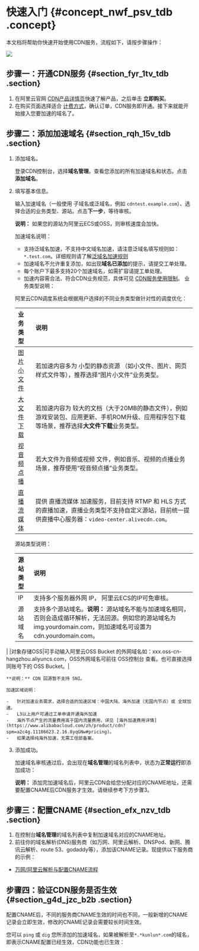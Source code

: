 # 快速入门 {#concept_nwf_psv_tdb .concept}

本文档将帮助你快速开始使用CDN服务，流程如下，请按步骤操作：

![](http://static-aliyun-doc.oss-cn-hangzhou.aliyuncs.com/assets/img/5111/15382971496046_zh-CN.png)

## 步骤一：开通CDN服务 {#section_fyr_1tv_tdb .section}

1.  在阿里云官网 [CDN产品详情页](https://www.alibabacloud.com/zh/product/cdn?spm=a2c63.m28257.1097650.dznavproductsb3.2d10ed692Mw3yo)快速了解产品，之后单击 **立即购买**。
2.  在购买页面选择适合 [计费方式](https://www.alibabacloud.com/zh/product/cdn?spm=a2c63.m28257.1097650.dznavproductsb3.2d10ed692Mw3yo#pricing)，确认订单，CDN服务即开通。接下来就能开始接入您要加速的域名了。

## 步骤二：添加加速域名 {#section_rqh_15v_tdb .section}

1.  添加域名。

    登录CDN控制台，选择**域名管理**。查看您添加的所有加速域名和状态。点击 **添加域名**。

2.  填写基本信息。

    输入加速域名（一般使用 子域名或泛域名，例如 `cdntest.example.com`）、选择合适的业务类型、源站。点击**下一步**，等待审核。

    **说明：** 如果您的源站为阿里云ECS或OSS，则审核速度会加快。

    加速域名说明：

    -   支持泛域名加速，不支持中文域名加速，请注意泛域名填写规则如： `*.test.com`。详细规则请了解[泛域名加速规则](https://help.aliyun.com/knowledge_detail/40182.html?spm=5176.11065259.1996646101.searchclickresult.11f776b2iN3vme)
    -   加速域名不允许重复添加，如出现**域名已添加**的提示，请提交工单处理。
    -   每个账户下最多支持20个加速域名，如需扩容请提工单处理。
    -   加速内容需合法、符合CDN业务规范，具体可见 [CDN服务使用限制](../../../../intl.zh-CN/用户指南/域名准入标准.md#)。
    业务类型说明：

    阿里云CDN调度系统会根据用户选择的不同业务类型做针对性的调度优化：

    |业务类型|说明|
    |:---|:-|
    |[图片小文件](https://help.aliyun.com/document_detail/34992.html)|若加速内容多为 小型的静态资源 （如小文件、图片、网页样式文件等），推荐选择“图片小文件”业务类型。|
    |[大文件下载](https://help.aliyun.com/document_detail/34999.html)|若加速内容为 较大的文档（大于20MB的静态文件），例如游戏安装包、应用更新、手机ROM升级、应用程序包下载等场景，推荐选择**大文件下载**业务类型。|
    |[视音频点播](https://help.aliyun.com/document_detail/35005.html)|若大文件为音频或视频 文件，例如音乐、视频的点播业务场景，推荐使用“视音频点播”业务类型。|
    |[直播流媒体](https://help.aliyun.com/document_detail/27117.html)|提供 直播流媒体 加速服务，目前支持 RTMP 和 HLS 方式的直播加速，直播业务类型不支持自定义源站，目前统一提供直播中心服务器：`video-center.alivecdn.com`。|

    源站类型说明：

    |源站类型|说明|
    |:---|:-|
    |IP|支持多个服务器外网 IP， 阿里云ECS的IP可免审核。|
    |源站域名|支持多个源站域名。**说明：** 源站域名不能与加速域名相同，否则会造成循环解析，无法回源。例如您的源站域名为img.yourdomain.com，则加速域名可设置为cdn.yourdomain.com。

|
    |对象存储OSS|可手动输入阿里云OSS Bucket 的外网域名如：xxx.oss-cn-hangzhou.aliyuncs.com，OSS外网域名可前往 OSS控制台 查看。也可直接选择同账号下的 OSS Bucket。|

    **说明：** CDN 回源暂不支持 SNI。

    加速区域说明：

    -   针对加速业务需求，选择合适的加速区域：中国大陆、海外加速（无国内节点）或 全球加速。
    -   L3以上用户可通过工单申请开通海外加速
    -   海外节点产生的流量费用高于国内流量费用，详见 [海外加速费用详情](https://www.alibabacloud.com/zh/product/cdn?spm=a2c4g.11186623.2.16.8yqGNw#pricing)。
    -   如果选择纯海外加速，无需工信部备案。
3.  添加成功。

    加速域名审核通过后，会出现在**域名管理**的域名列表中，状态为**正常运行**即添加成功：

    **说明：** 添加完加速域名后，阿里云CDN会给您分配对应的CNAME地址，还需要配置CNAME后CDN服务才生效。请继续参考下方步骤3。


## 步骤三：配置CNAME {#section_efx_nzv_tdb .section}

1.  在控制台**域名管理**的域名列表中复制加速域名对应的CNAME地址。
2.  前往你的域名解析\(DNS\)服务商（如万网、阿里云解析、DNSPod、新网、腾讯云解析、route 53、godaddy等），添加该CNAME记录。现提供以下服务商的示例：

-   [万网/阿里云解析与配置CNAME流程](intl.zh-CN/快速入门/配置CNAME/万网/阿里云解析与配置CNAME流程.md#)

## 步骤四：验证CDN服务是否生效 {#section_g4d_jzc_b2b .section}

配置CNAME后，不同的服务商CNAME生效的时间也不同，一般新增的CNAME记录会立即生效，修改的CNAME记录会需要较长时间生效。

您可以 `ping` 或 `dig` 您所添加的加速域名，如果被解析至`*.*kunlun*.com`的域名，即表示CNAME配置已经生效，CDN功能也已生效：

